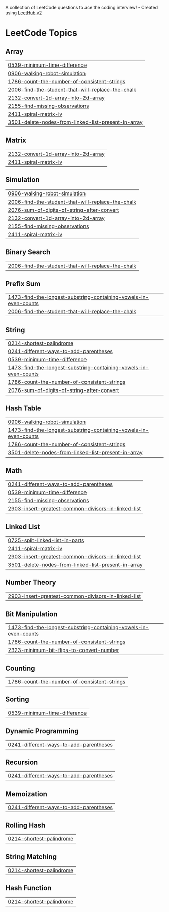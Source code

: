 A collection of LeetCode questions to ace the coding interview! - Created using [LeetHub v2](https://github.com/arunbhardwaj/LeetHub-2.0)
<!---LeetCode Topics Start-->
# LeetCode Topics
## Array
|  |
| ------- |
| [0539-minimum-time-difference](https://github.com/Rit2114/LeetCode/tree/master/0539-minimum-time-difference) |
| [0906-walking-robot-simulation](https://github.com/Rit2114/LeetCode/tree/master/0906-walking-robot-simulation) |
| [1786-count-the-number-of-consistent-strings](https://github.com/Rit2114/LeetCode/tree/master/1786-count-the-number-of-consistent-strings) |
| [2006-find-the-student-that-will-replace-the-chalk](https://github.com/Rit2114/LeetCode/tree/master/2006-find-the-student-that-will-replace-the-chalk) |
| [2132-convert-1d-array-into-2d-array](https://github.com/Rit2114/LeetCode/tree/master/2132-convert-1d-array-into-2d-array) |
| [2155-find-missing-observations](https://github.com/Rit2114/LeetCode/tree/master/2155-find-missing-observations) |
| [2411-spiral-matrix-iv](https://github.com/Rit2114/LeetCode/tree/master/2411-spiral-matrix-iv) |
| [3501-delete-nodes-from-linked-list-present-in-array](https://github.com/Rit2114/LeetCode/tree/master/3501-delete-nodes-from-linked-list-present-in-array) |
## Matrix
|  |
| ------- |
| [2132-convert-1d-array-into-2d-array](https://github.com/Rit2114/LeetCode/tree/master/2132-convert-1d-array-into-2d-array) |
| [2411-spiral-matrix-iv](https://github.com/Rit2114/LeetCode/tree/master/2411-spiral-matrix-iv) |
## Simulation
|  |
| ------- |
| [0906-walking-robot-simulation](https://github.com/Rit2114/LeetCode/tree/master/0906-walking-robot-simulation) |
| [2006-find-the-student-that-will-replace-the-chalk](https://github.com/Rit2114/LeetCode/tree/master/2006-find-the-student-that-will-replace-the-chalk) |
| [2076-sum-of-digits-of-string-after-convert](https://github.com/Rit2114/LeetCode/tree/master/2076-sum-of-digits-of-string-after-convert) |
| [2132-convert-1d-array-into-2d-array](https://github.com/Rit2114/LeetCode/tree/master/2132-convert-1d-array-into-2d-array) |
| [2155-find-missing-observations](https://github.com/Rit2114/LeetCode/tree/master/2155-find-missing-observations) |
| [2411-spiral-matrix-iv](https://github.com/Rit2114/LeetCode/tree/master/2411-spiral-matrix-iv) |
## Binary Search
|  |
| ------- |
| [2006-find-the-student-that-will-replace-the-chalk](https://github.com/Rit2114/LeetCode/tree/master/2006-find-the-student-that-will-replace-the-chalk) |
## Prefix Sum
|  |
| ------- |
| [1473-find-the-longest-substring-containing-vowels-in-even-counts](https://github.com/Rit2114/LeetCode/tree/master/1473-find-the-longest-substring-containing-vowels-in-even-counts) |
| [2006-find-the-student-that-will-replace-the-chalk](https://github.com/Rit2114/LeetCode/tree/master/2006-find-the-student-that-will-replace-the-chalk) |
## String
|  |
| ------- |
| [0214-shortest-palindrome](https://github.com/Rit2114/LeetCode/tree/master/0214-shortest-palindrome) |
| [0241-different-ways-to-add-parentheses](https://github.com/Rit2114/LeetCode/tree/master/0241-different-ways-to-add-parentheses) |
| [0539-minimum-time-difference](https://github.com/Rit2114/LeetCode/tree/master/0539-minimum-time-difference) |
| [1473-find-the-longest-substring-containing-vowels-in-even-counts](https://github.com/Rit2114/LeetCode/tree/master/1473-find-the-longest-substring-containing-vowels-in-even-counts) |
| [1786-count-the-number-of-consistent-strings](https://github.com/Rit2114/LeetCode/tree/master/1786-count-the-number-of-consistent-strings) |
| [2076-sum-of-digits-of-string-after-convert](https://github.com/Rit2114/LeetCode/tree/master/2076-sum-of-digits-of-string-after-convert) |
## Hash Table
|  |
| ------- |
| [0906-walking-robot-simulation](https://github.com/Rit2114/LeetCode/tree/master/0906-walking-robot-simulation) |
| [1473-find-the-longest-substring-containing-vowels-in-even-counts](https://github.com/Rit2114/LeetCode/tree/master/1473-find-the-longest-substring-containing-vowels-in-even-counts) |
| [1786-count-the-number-of-consistent-strings](https://github.com/Rit2114/LeetCode/tree/master/1786-count-the-number-of-consistent-strings) |
| [3501-delete-nodes-from-linked-list-present-in-array](https://github.com/Rit2114/LeetCode/tree/master/3501-delete-nodes-from-linked-list-present-in-array) |
## Math
|  |
| ------- |
| [0241-different-ways-to-add-parentheses](https://github.com/Rit2114/LeetCode/tree/master/0241-different-ways-to-add-parentheses) |
| [0539-minimum-time-difference](https://github.com/Rit2114/LeetCode/tree/master/0539-minimum-time-difference) |
| [2155-find-missing-observations](https://github.com/Rit2114/LeetCode/tree/master/2155-find-missing-observations) |
| [2903-insert-greatest-common-divisors-in-linked-list](https://github.com/Rit2114/LeetCode/tree/master/2903-insert-greatest-common-divisors-in-linked-list) |
## Linked List
|  |
| ------- |
| [0725-split-linked-list-in-parts](https://github.com/Rit2114/LeetCode/tree/master/0725-split-linked-list-in-parts) |
| [2411-spiral-matrix-iv](https://github.com/Rit2114/LeetCode/tree/master/2411-spiral-matrix-iv) |
| [2903-insert-greatest-common-divisors-in-linked-list](https://github.com/Rit2114/LeetCode/tree/master/2903-insert-greatest-common-divisors-in-linked-list) |
| [3501-delete-nodes-from-linked-list-present-in-array](https://github.com/Rit2114/LeetCode/tree/master/3501-delete-nodes-from-linked-list-present-in-array) |
## Number Theory
|  |
| ------- |
| [2903-insert-greatest-common-divisors-in-linked-list](https://github.com/Rit2114/LeetCode/tree/master/2903-insert-greatest-common-divisors-in-linked-list) |
## Bit Manipulation
|  |
| ------- |
| [1473-find-the-longest-substring-containing-vowels-in-even-counts](https://github.com/Rit2114/LeetCode/tree/master/1473-find-the-longest-substring-containing-vowels-in-even-counts) |
| [1786-count-the-number-of-consistent-strings](https://github.com/Rit2114/LeetCode/tree/master/1786-count-the-number-of-consistent-strings) |
| [2323-minimum-bit-flips-to-convert-number](https://github.com/Rit2114/LeetCode/tree/master/2323-minimum-bit-flips-to-convert-number) |
## Counting
|  |
| ------- |
| [1786-count-the-number-of-consistent-strings](https://github.com/Rit2114/LeetCode/tree/master/1786-count-the-number-of-consistent-strings) |
## Sorting
|  |
| ------- |
| [0539-minimum-time-difference](https://github.com/Rit2114/LeetCode/tree/master/0539-minimum-time-difference) |
## Dynamic Programming
|  |
| ------- |
| [0241-different-ways-to-add-parentheses](https://github.com/Rit2114/LeetCode/tree/master/0241-different-ways-to-add-parentheses) |
## Recursion
|  |
| ------- |
| [0241-different-ways-to-add-parentheses](https://github.com/Rit2114/LeetCode/tree/master/0241-different-ways-to-add-parentheses) |
## Memoization
|  |
| ------- |
| [0241-different-ways-to-add-parentheses](https://github.com/Rit2114/LeetCode/tree/master/0241-different-ways-to-add-parentheses) |
## Rolling Hash
|  |
| ------- |
| [0214-shortest-palindrome](https://github.com/Rit2114/LeetCode/tree/master/0214-shortest-palindrome) |
## String Matching
|  |
| ------- |
| [0214-shortest-palindrome](https://github.com/Rit2114/LeetCode/tree/master/0214-shortest-palindrome) |
## Hash Function
|  |
| ------- |
| [0214-shortest-palindrome](https://github.com/Rit2114/LeetCode/tree/master/0214-shortest-palindrome) |
<!---LeetCode Topics End-->